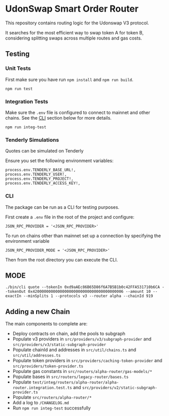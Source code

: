 # UdonSwap Smart Order Router

This repository contains routing logic for the Udonswap V3 protocol.

It searches for the most efficient way to swap token A for token B, considering splitting swaps across multiple routes and gas costs.

## Testing

### Unit Tests

First make sure you have run `npm install` and `npm run build`.

```
npm run test
```

### Integration Tests

Make sure the `.env` file is configured to connect to mainnet and other chains. See the [CLI](#cli) section below for more details.

```
npm run integ-test
```

### Tenderly Simulations

Quotes can be simulated on Tenderly

Ensure you set the following environment variables:

```
process.env.TENDERLY_BASE_URL!,
process.env.TENDERLY_USER!,
process.env.TENDERLY_PROJECT!,
process.env.TENDERLY_ACCESS_KEY!,
```

### CLI

The package can be run as a CLI for testing purposes.

First create a `.env` file in the root of the project and configure:

```
JSON_RPC_PROVIDER = '<JSON_RPC_PROVIDER>'
```

To run on chains other than mainnet set up a connection by specifying the environment variable

```
JSON_RPC_PROVIDER_MODE = '<JSON_RPC_PROVIDER>'
```

Then from the root directory you can execute the CLI.

## MODE

```
./bin/cli quote --tokenIn 0xd9aAEc86B65D86f6A7B5B1b0c42FFA531710b6CA --tokenOut 0x4200000000000000000000000000000000000006 --amount 10 --exactIn --minSplits 1 --protocols v3 --router alpha --chainId 919
```

## Adding a new Chain

The main components to complete are:

- Deploy contracts on chain, add the pools to subgraph
- Populate v3 providers in `src/providers/v3/subgraph-provider` and `src/providers/v3/static-subgraph-provider`
- Populate chainId and addresses in `src/util/chains.ts` and `src/util/addresses.ts`
- Populate token providers in `src/providers/caching-token-provider` and `src/providers/token-provider.ts`
- Populate gas constants in `src/routers/alpha-router/gas-models/*`
- Populate bases in `src/routers/legacy-router/bases.ts`
- Populate `test/integ/routers/alpha-router/alpha-router.integration.test.ts` and `src/providers/v2/static-subgraph-provider.ts`
- Populate `src/routers/alpha-router/*`
- Add a log to `/CHANGELOG.md`
- Run `npm run integ-test` successfully
